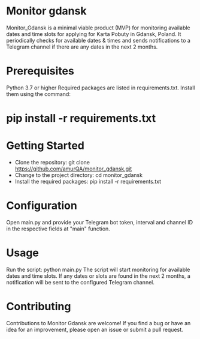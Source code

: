 # Monitor gdansk

Monitor_Gdansk is a minimal viable product (MVP) for monitoring available dates and time slots for applying for Karta Pobuty in Gdansk, Poland. It periodically checks for available dates & times and sends notifications to a Telegram channel if there are any dates in the next 2 months.

# Prerequisites
Python 3.7 or higher
Required packages are listed in requirements.txt. Install them using the command: 

# pip install -r requirements.txt

# Getting Started

* Clone the repository: git clone https://github.com/amurQA/monitor_gdansk.git
* Change to the project directory: cd monitor_gdansk
* Install the required packages: pip install -r requirements.txt

# Configuration

Open main.py and provide your Telegram bot token, interval and channel ID in the respective fields at "main" function.

# Usage

Run the script: python main.py
The script will start monitoring for available dates and time slots.
If any dates or slots are found in the next 2 months, a notification will be sent to the configured Telegram channel.

# Contributing

Contributions to Monitor Gdansk are welcome! If you find a bug or have an idea for an improvement, please open an issue or submit a pull request.
